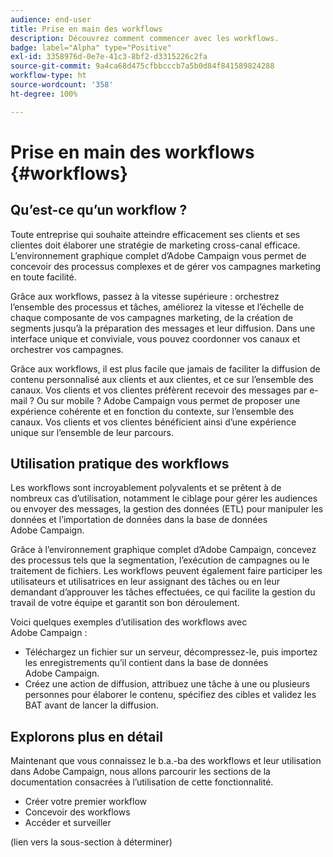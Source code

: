```yaml
---
audience: end-user
title: Prise en main des workflows
description: Découvrez comment commencer avec les workflows.
badge: label="Alpha" type="Positive"
exl-id: 3358976d-0e7e-41c3-8bf2-d3315226c2fa
source-git-commit: 9a4ca68d475cfbbcccb7a5b0d84f841589824288
workflow-type: ht
source-wordcount: '358'
ht-degree: 100%

---
```


# Prise en main des workflows {#workflows}

## Qu’est-ce qu’un workflow ?

Toute entreprise qui souhaite atteindre efficacement ses clients et ses clientes doit élaborer une stratégie de marketing cross-canal efficace. L’environnement graphique complet d’Adobe Campaign vous permet de concevoir des processus complexes et de gérer vos campagnes marketing en toute facilité.

Grâce aux workflows, passez à la vitesse supérieure : orchestrez l’ensemble des processus et tâches, améliorez la vitesse et l’échelle de chaque composante de vos campagnes marketing, de la création de segments jusqu’à la préparation des messages et leur diffusion. Dans une interface unique et conviviale, vous pouvez coordonner vos canaux et orchestrer vos campagnes.

Grâce aux workflows, il est plus facile que jamais de faciliter la diffusion de contenu personnalisé aux clients et aux clientes, et ce sur l’ensemble des canaux. Vos clients et vos clientes préfèrent recevoir des messages par e-mail ? Ou sur mobile ? Adobe Campaign vous permet de proposer une expérience cohérente et en fonction du contexte, sur l’ensemble des canaux. Vos clients et vos clientes bénéficient ainsi d’une expérience unique sur l’ensemble de leur parcours.

## Utilisation pratique des workflows

Les workflows sont incroyablement polyvalents et se prêtent à de nombreux cas d’utilisation, notamment le ciblage pour gérer les audiences ou envoyer des messages, la gestion des données (ETL) pour manipuler les données et l’importation de données dans la base de données Adobe Campaign.

Grâce à l’environnement graphique complet d’Adobe Campaign, concevez des processus tels que la segmentation, l’exécution de campagnes ou le traitement de fichiers. Les workflows peuvent également faire participer les utilisateurs et utilisatrices en leur assignant des tâches ou en leur demandant d’approuver les tâches effectuées, ce qui facilite la gestion du travail de votre équipe et garantit son bon déroulement.

Voici quelques exemples d’utilisation des workflows avec Adobe Campaign :

* Téléchargez un fichier sur un serveur, décompressez-le, puis importez les enregistrements qu’il contient dans la base de données Adobe Campaign.
* Créez une action de diffusion, attribuez une tâche à une ou plusieurs personnes pour élaborer le contenu, spécifiez des cibles et validez les BAT avant de lancer la diffusion.

## Explorons plus en détail

Maintenant que vous connaissez le b.a.-ba des workflows et leur utilisation dans Adobe Campaign, nous allons parcourir les sections de la documentation consacrées à l’utilisation de cette fonctionnalité.

* Créer votre premier workflow
* Concevoir des workflows
* Accéder et surveiller

(lien vers la sous-section à déterminer)
